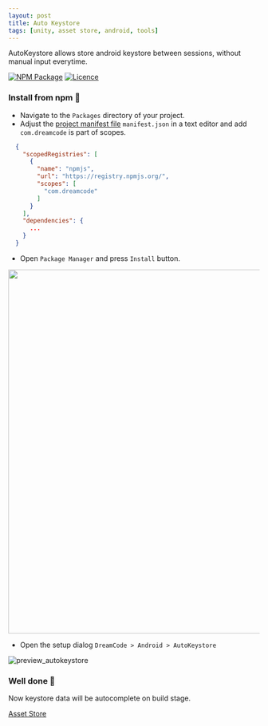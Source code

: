 ```yaml
---
layout: post
title: Auto Keystore
tags: [unity, asset store, android, tools]
---
```

AutoKeystore allows store android keystore between sessions, without manual input everytime.

[![NPM Package](https://img.shields.io/npm/v/com.dreamcode.mobile.android-keystore)](https://www.npmjs.com/package/com.dreamcode.mobile.android-keystore)
[![Licence](https://img.shields.io/npm/l/com.dreamcode.mobile.android-keystore)](https://github.com/dreamcodestudio/com.dreamcode.mobile.android-keystore/blob/main/LICENSE)

### Install from npm 🤖
* Navigate to the `Packages` directory of your project.
* Adjust the [project manifest file](https://docs.unity3d.com/Manual/upm-manifestPrj.html) `manifest.json` in a text editor and add `com.dreamcode` is part of scopes.
```json
  {
    "scopedRegistries": [
      {
        "name": "npmjs",
        "url": "https://registry.npmjs.org/",
        "scopes": [
          "com.dreamcode"
        ]
      }
    ],
    "dependencies": {
      ...
    }
  }
  ```
  
  * Open `Package Manager` and press `Install` button.
<img src="https://user-images.githubusercontent.com/7010398/187045087-76c3bf90-f023-46d5-a794-9657d9398548.png" width="730">

* Open the setup dialog `DreamCode > Android > AutoKeystore`

![preview_autokeystore](https://user-images.githubusercontent.com/7010398/188006008-336628ff-39b7-42b9-820b-e2f21a5513da.png)

### Well done 🤝
Now keystore data will be autocomplete on build stage.

[Asset Store](https://assetstore.unity.com/packages/slug/232044)